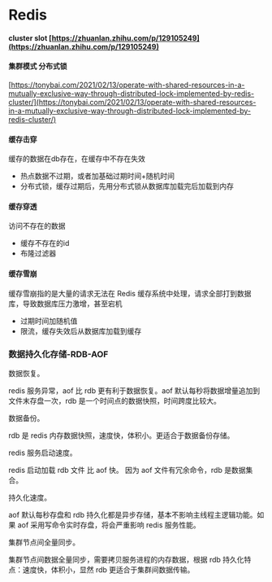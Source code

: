 # Redis

#### cluster slot [https://zhuanlan.zhihu.com/p/129105249](https://zhuanlan.zhihu.com/p/129105249)

#### 集群模式 分布式锁

[https://tonybai.com/2021/02/13/operate-with-shared-resources-in-a-mutually-exclusive-way-through-distributed-lock-implemented-by-redis-cluster/](https://tonybai.com/2021/02/13/operate-with-shared-resources-in-a-mutually-exclusive-way-through-distributed-lock-implemented-by-redis-cluster/)

#### 缓存击穿

缓存的数据在db存在，在缓存中不存在失效

* 热点数据不过期，或者加基础过期时间+随机时间
* 分布式锁，缓存过期后，先用分布式锁从数据库加载完后加载到内存

#### 缓存穿透

访问不存在的数据

* 缓存不存在的id
* 布隆过滤器

#### 缓存雪崩

缓存雪崩指的是大量的请求无法在 Redis 缓存系统中处理，请求全部打到数据库，导致数据库压力激增，甚至宕机

* 过期时间加随机值
* 限流，缓存失效后从数据库加载到缓存

### 数据持久化存储-RDB-AOF

数据恢复。

redis 服务异常，aof 比 rdb 更有利于数据恢复。aof 默认每秒将数据增量追加到文件末存盘一次，rdb 是一个时间点的数据快照，时间跨度比较大。

数据备份。

rdb 是 redis 内存数据快照，速度快，体积小。更适合于数据备份存储。

redis 服务启动速度。

redis 启动加载 rdb 文件 比 aof 快。 因为 aof 文件有冗余命令，rdb 是数据集合。

持久化速度。

aof 默认每秒存盘和 rdb 持久化都是异步存储，基本不影响主线程主逻辑功能。如果 aof 采用写命令实时存盘，将会严重影响 redis 服务性能。

集群节点间全量同步。

集群节点间数据全量同步，需要拷贝服务进程的内存数据，根据 rdb 持久化特点：速度快，体积小，显然 rdb 更适合于集群间数据传输。

